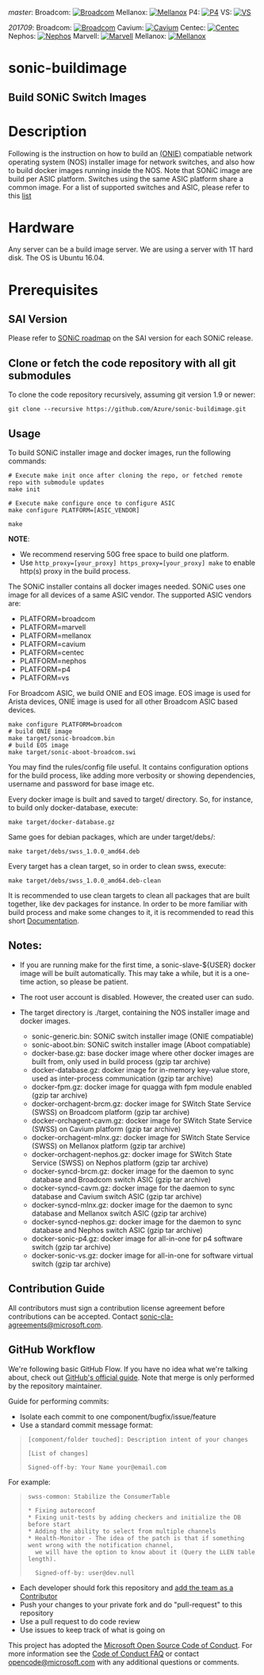 *master*: Broadcom: [![Broadcom](https://sonic-jenkins.westus2.cloudapp.azure.com/job/broadcom/job/buildimage-brcm-all/badge/icon)](https://sonic-jenkins.westus2.cloudapp.azure.com/job/broadcom/job/buildimage-brcm-all)
Mellanox: [![Mellanox](https://sonic-jenkins.westus2.cloudapp.azure.com/job/mellanox/job/buildimage-mlnx-all/badge/icon)](https://sonic-jenkins.westus2.cloudapp.azure.com/job/mellanox/job/buildimage-mlnx-all)
P4: [![P4](https://sonic-jenkins.westus2.cloudapp.azure.com/job/p4/job/buildimage-p4-all/badge/icon)](https://sonic-jenkins.westus2.cloudapp.azure.com/job/p4/job/buildimage-p4-all)
VS: [![VS](https://sonic-jenkins.westus2.cloudapp.azure.com/job/vs/job/buildimage-vs-all/badge/icon)](https://sonic-jenkins.westus2.cloudapp.azure.com/job/vs/job/buildimage-vs-all)

*201709*: 
Broadcom: [![Broadcom](https://sonic-jenkins.westus2.cloudapp.azure.com/job/broadcom/job/buildimage-brcm-201709/badge/icon)](https://sonic-jenkins.westus2.cloudapp.azure.com/job/broadcom/job/buildimage-brcm-201709/)
Cavium: [![Cavium](https://sonic-jenkins.westus2.cloudapp.azure.com/job/cavium/job/buildimage-cavm-all/badge/icon)](https://sonic-jenkins.westus2.cloudapp.azure.com/job/cavium/job/buildimage-cavm-all/)
Centec: [![Centec](https://sonic-jenkins.westus2.cloudapp.azure.com/job/centec/job/buildimage-centec-all/badge/icon)](https://sonic-jenkins.westus2.cloudapp.azure.com/job/centec/job/buildimage-centec-all/)
Nephos: [![Nephos](https://sonic-jenkins.westus2.cloudapp.azure.com/job/nephos/job/buildimage-nephos-all/badge/icon)](https://sonic-jenkins.westus2.cloudapp.azure.com/job/nephos/job/buildimage-nephos-all/)
Marvell: [![Marvell](https://sonic-jenkins.westus2.cloudapp.azure.com/job/marvell/job/buildimage-mrvl-all/badge/icon)](https://sonic-jenkins.westus2.cloudapp.azure.com/job/marvell/job/buildimage-mrvl-all/)
Mellanox: [![Mellanox](https://sonic-jenkins.westus2.cloudapp.azure.com/job/mellanox/job/buildimage-mlnx-201709/badge/icon)](https://sonic-jenkins.westus2.cloudapp.azure.com/job/mellanox/job/buildimage-mlnx-201709/)

# sonic-buildimage

## Build SONiC Switch Images

# Description 

Following is the instruction on how to build an [(ONIE)](https://github.com/opencomputeproject/onie) compatiable network operating system (NOS) installer image for network switches, and also how to build docker images running inside the NOS. Note that SONiC image are build per ASIC platform. Switches using the same ASIC platform share a common image. For a list of supported switches and ASIC, please refer to this [list](https://github.com/Azure/SONiC/wiki/Supported-Devices-and-Platforms)

# Hardware
Any server can be a build image server. We are using a server with 1T hard disk. The OS is Ubuntu 16.04.

# Prerequisites

## SAI Version 
Please refer to [SONiC roadmap](https://github.com/Azure/SONiC/wiki/Sonic-Roadmap-Planning) on the SAI version for each SONiC release. 

## Clone or fetch the code repository with all git submodules
To clone the code repository recursively, assuming git version 1.9 or newer:

    git clone --recursive https://github.com/Azure/sonic-buildimage.git

## Usage

To build SONiC installer image and docker images, run the following commands:

    # Execute make init once after cloning the repo, or fetched remote repo with submodule updates
    make init

    # Execute make configure once to configure ASIC
    make configure PLATFORM=[ASIC_VENDOR]

    make

 **NOTE**:

- We recommend reserving 50G free space to build one platform.
- Use ```http_proxy=[your_proxy] https_proxy=[your_proxy] make``` to enable http(s) proxy in the build process.

The SONiC installer contains all docker images needed. SONiC uses one image for all devices of a same ASIC vendor. The supported ASIC vendors are:

- PLATFORM=broadcom
- PLATFORM=marvell 
- PLATFORM=mellanox
- PLATFORM=cavium
- PLATFORM=centec
- PLATFORM=nephos
- PLATFORM=p4
- PLATFORM=vs

For Broadcom ASIC, we build ONIE and EOS image. EOS image is used for Arista devices, ONIE image is used for all other Broadcom ASIC based devices. 

    make configure PLATFORM=broadcom
    # build ONIE image
    make target/sonic-broadcom.bin
    # build EOS image
    make target/sonic-aboot-broadcom.swi
 
You may find the rules/config file useful. It contains configuration options for the build process, like adding more verbosity or showing dependencies, username and password for base image etc.

Every docker image is built and saved to target/ directory.
So, for instance, to build only docker-database, execute:

    make target/docker-database.gz

Same goes for debian packages, which are under target/debs/:

    make target/debs/swss_1.0.0_amd64.deb

Every target has a clean target, so in order to clean swss, execute:

    make target/debs/swss_1.0.0_amd64.deb-clean

It is recommended to use clean targets to clean all packages that are built together, like dev packages for instance. In order to be more familiar with build process and make some changes to it, it is recommended to read this short [Documentation](README.buildsystem.md).

## Notes:
- If you are running make for the first time, a sonic-slave-${USER} docker image will be built automatically.
This may take a while, but it is a one-time action, so please be patient.

- The root user account is disabled. However, the created user can sudo.

- The target directory is ./target, containing the NOS installer image and docker images.
  - sonic-generic.bin: SONiC switch installer image (ONIE compatiable)
  - sonic-aboot.bin: SONiC switch installer image (Aboot compatiable)
  - docker-base.gz: base docker image where other docker images are built from, only used in build process (gzip tar archive)
  - docker-database.gz: docker image for in-memory key-value store, used as inter-process communication (gzip tar archive)
  - docker-fpm.gz: docker image for quagga with fpm module enabled (gzip tar archive)
  - docker-orchagent-brcm.gz: docker image for SWitch State Service (SWSS) on Broadcom platform (gzip tar archive)
  - docker-orchagent-cavm.gz: docker image for SWitch State Service (SWSS) on Cavium platform (gzip tar archive)
  - docker-orchagent-mlnx.gz: docker image for SWitch State Service (SWSS) on Mellanox platform (gzip tar archive)
  - docker-orchagent-nephos.gz: docker image for SWitch State Service (SWSS) on Nephos platform (gzip tar archive)
  - docker-syncd-brcm.gz: docker image for the daemon to sync database and Broadcom switch ASIC (gzip tar archive)
  - docker-syncd-cavm.gz: docker image for the daemon to sync database and Cavium switch ASIC (gzip tar archive)
  - docker-syncd-mlnx.gz: docker image for the daemon to sync database and Mellanox switch ASIC (gzip tar archive)
  - docker-syncd-nephos.gz: docker image for the daemon to sync database and Nephos switch ASIC (gzip tar archive)
  - docker-sonic-p4.gz: docker image for all-in-one for p4 software switch (gzip tar archive)
  - docker-sonic-vs.gz: docker image for all-in-one for software virtual switch (gzip tar archive)

## Contribution Guide

All contributors must sign a contribution license agreement before contributions can be accepted.  Contact sonic-cla-agreements@microsoft.com.

## GitHub Workflow

We're following basic GitHub Flow. If you have no idea what we're talking about, check out [GitHub's official guide](https://guides.github.com/introduction/flow/). Note that merge is only performed by the repository maintainer.

Guide for performing commits:

* Isolate each commit to one component/bugfix/issue/feature
* Use a standard commit message format:

>     [component/folder touched]: Description intent of your changes
>
>     [List of changes]
>
> 	  Signed-off-by: Your Name your@email.com

For example:

>     swss-common: Stabilize the ConsumerTable
>
>     * Fixing autoreconf
>     * Fixing unit-tests by adding checkers and initialize the DB before start
>     * Adding the ability to select from multiple channels
>     * Health-Monitor - The idea of the patch is that if something went wrong with the notification channel,
>       we will have the option to know about it (Query the LLEN table length).
>
>       Signed-off-by: user@dev.null


* Each developer should fork this repository and [add the team as a Contributor](https://help.github.com/articles/adding-collaborators-to-a-personal-repository)
* Push your changes to your private fork and do "pull-request" to this repository
* Use a pull request to do code review
* Use issues to keep track of what is going on

This project has adopted the [Microsoft Open Source Code of Conduct](https://opensource.microsoft.com/codeofconduct/). For more information see the [Code of Conduct FAQ](https://opensource.microsoft.com/codeofconduct/faq/) or contact [opencode@microsoft.com](mailto:opencode@microsoft.com) with any additional questions or comments.
